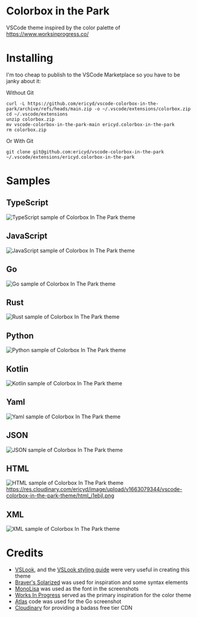 # Colorbox in the Park

VSCode theme inspired by the color palette of https://www.worksinprogress.co/

# Installing

I'm too cheap to publish to the VSCode Marketplace so you have to be janky about it:

Without Git

```shell
curl -L https://github.com/ericyd/vscode-colorbox-in-the-park/archive/refs/heads/main.zip -o ~/.vscode/extensions/colorbox.zip
cd ~/.vscode/extensions
unzip colorbox.zip
mv vscode-colorbox-in-the-park-main ericyd.colorbox-in-the-park
rm colorbox.zip
```

Or With Git

```shell
git clone git@github.com:ericyd/vscode-colorbox-in-the-park ~/.vscode/extensions/ericyd.colorbox-in-the-park
```

# Samples

## TypeScript

![TypeScript sample of Colorbox In The Park theme](https://res.cloudinary.com/ericyd/image/upload/v1663079344/vscode-colorbox-in-the-park-theme/typescript_j9o4no.png)

## JavaScript

![JavaScript sample of Colorbox In The Park theme](https://res.cloudinary.com/ericyd/image/upload/v1663079342/vscode-colorbox-in-the-park-theme/javascript_usim9n.png)

## Go

![Go sample of Colorbox In The Park theme](https://res.cloudinary.com/ericyd/image/upload/v1663079340/vscode-colorbox-in-the-park-theme/go_bna9ci.png)

## Rust

![Rust sample of Colorbox In The Park theme](https://res.cloudinary.com/ericyd/image/upload/v1663079341/vscode-colorbox-in-the-park-theme/rust_eck41p.png)

## Python

![Python sample of Colorbox In The Park theme](https://res.cloudinary.com/ericyd/image/upload/v1663079343/vscode-colorbox-in-the-park-theme/python_ufv4nm.png)

## Kotlin

![Kotlin sample of Colorbox In The Park theme](https://res.cloudinary.com/ericyd/image/upload/v1663079343/vscode-colorbox-in-the-park-theme/kotlin_lci5to.png)

## Yaml

![Yaml sample of Colorbox In The Park theme](https://res.cloudinary.com/ericyd/image/upload/v1663079345/vscode-colorbox-in-the-park-theme/yaml_anxbzi.png)

## JSON

![JSON sample of Colorbox In The Park theme](https://res.cloudinary.com/ericyd/image/upload/v1663079340/vscode-colorbox-in-the-park-theme/json_dujcfr.png)

## HTML

![HTML sample of Colorbox In The Park theme]()https://res.cloudinary.com/ericyd/image/upload/v1663079344/vscode-colorbox-in-the-park-theme/html_i1ebjl.png

## XML

![XML sample of Colorbox In The Park theme](https://res.cloudinary.com/ericyd/image/upload/v1663079344/vscode-colorbox-in-the-park-theme/xml_rp5bb7.png)

# Credits

* [VSLook](https://marketplace.visualstudio.com/items?itemName=sudoaugustin.vslook), and the [VSLook styling guide](https://github.com/sudoaugustin/vslook/blob/main/.github/docs/styling.md) were very useful in creating this theme
* [Braver's Solarized](https://marketplace.visualstudio.com/items?itemName=Braver.vscode-solarized) was used for inspiration and some syntax elements
* [MonoLisa](https://www.monolisa.dev/) was used as the font in the screenshots
* [Works In Progress](https://www.worksinprogress.co/) served as the primary inspiration for the color theme
* [Atlas](https://github.com/ariga/atlas/) code was used for the Go screenshot
* [Cloudinary](https://cloudinary.com) for providing a badass free tier CDN

